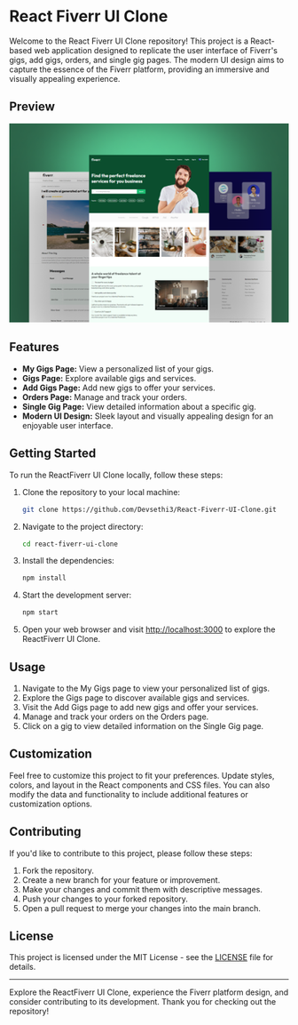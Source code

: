 # React Fiverr UI Clone

Welcome to the React Fiverr UI Clone repository! This project is a React-based web application designed to replicate the user interface of Fiverr's gigs, add gigs, orders, and single gig pages. The modern UI design aims to capture the essence of the Fiverr platform, providing an immersive and visually appealing experience.

## Preview

![ReactFiverr UI Clone - Preview](Preview.png)

## Features

- **My Gigs Page:** View a personalized list of your gigs.
- **Gigs Page:** Explore available gigs and services.
- **Add Gigs Page:** Add new gigs to offer your services.
- **Orders Page:** Manage and track your orders.
- **Single Gig Page:** View detailed information about a specific gig.
- **Modern UI Design:** Sleek layout and visually appealing design for an enjoyable user interface.

## Getting Started

To run the ReactFiverr UI Clone locally, follow these steps:

1. Clone the repository to your local machine:

   ```bash
   git clone https://github.com/Devsethi3/React-Fiverr-UI-Clone.git
   ```

2. Navigate to the project directory:

   ```bash
   cd react-fiverr-ui-clone
   ```

3. Install the dependencies:

   ```bash
   npm install
   ```

4. Start the development server:

   ```bash
   npm start
   ```

5. Open your web browser and visit [http://localhost:3000](http://localhost:3000) to explore the ReactFiverr UI Clone.

## Usage

1. Navigate to the My Gigs page to view your personalized list of gigs.
2. Explore the Gigs page to discover available gigs and services.
3. Visit the Add Gigs page to add new gigs and offer your services.
4. Manage and track your orders on the Orders page.
5. Click on a gig to view detailed information on the Single Gig page.

## Customization

Feel free to customize this project to fit your preferences. Update styles, colors, and layout in the React components and CSS files. You can also modify the data and functionality to include additional features or customization options.

## Contributing

If you'd like to contribute to this project, please follow these steps:

1. Fork the repository.
2. Create a new branch for your feature or improvement.
3. Make your changes and commit them with descriptive messages.
4. Push your changes to your forked repository.
5. Open a pull request to merge your changes into the main branch.

## License

This project is licensed under the MIT License - see the [LICENSE](LICENSE) file for details.

---

Explore the ReactFiverr UI Clone, experience the Fiverr platform design, and consider contributing to its development. Thank you for checking out the repository!
